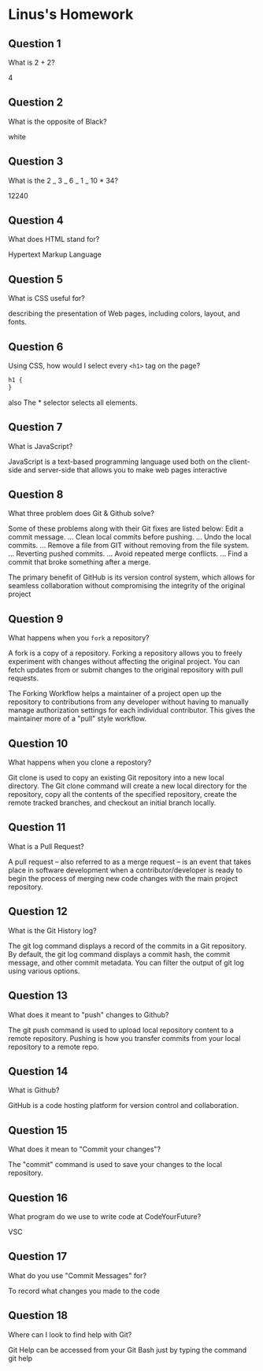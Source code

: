 # Linus's Homework

## Question 1

What is 2 + 2?

4

## Question 2

What is the opposite of Black?

white

## Question 3

What is the 2 _ 3 _ 6 _ 1 _ 10 \* 34?

12240

## Question 4

What does HTML stand for?

Hypertext Markup Language

## Question 5

What is CSS useful for?

describing the presentation of Web pages, including colors, layout, and fonts.

## Question 6

Using CSS, how would I select every `<h1>` tag on the page?

```css
h1 {
}
```

also The \* selector selects all elements.

## Question 7

What is JavaScript?

JavaScript is a text-based programming language used both on the client-side and server-side that allows you to make web pages interactive

## Question 8

What three problem does Git & Github solve?

Some of these problems along with their Git fixes are listed below:
Edit a commit message. ...
Clean local commits before pushing. ...
Undo the local commits. ...
Remove a file from GIT without removing from the file system. ...
Reverting pushed commits. ...
Avoid repeated merge conflicts. ...
Find a commit that broke something after a merge.

The primary benefit of GitHub is its version control system, which allows for seamless collaboration without compromising the integrity of the original project

## Question 9

What happens when you `fork` a repository?

A fork is a copy of a repository. Forking a repository allows you to freely experiment with changes without affecting the original project. You can fetch updates from or submit changes to the original repository with pull requests.

The Forking Workflow helps a maintainer of a project open up the repository to contributions from any developer without having to manually manage authorization settings for each individual contributor. This gives the maintainer more of a "pull" style workflow.

## Question 10

What happens when you clone a repostory?

Git clone is used to copy an existing Git repository into a new local directory. The Git clone command will create a new local directory for the repository, copy all the contents of the specified repository, create the remote tracked branches, and checkout an initial branch locally.

## Question 11

What is a Pull Request?

A pull request – also referred to as a merge request – is an event that takes place in software development when a contributor/developer is ready to begin the process of merging new code changes with the main project repository.

## Question 12

What is the Git History log?

The git log command displays a record of the commits in a Git repository. By default, the git log command displays a commit hash, the commit message, and other commit metadata. You can filter the output of git log using various options.

## Question 13

What does it meant to "push" changes to Github?

The git push command is used to upload local repository content to a remote repository. Pushing is how you transfer commits from your local repository to a remote repo.

## Question 14

What is Github?

GitHub is a code hosting platform for version control and collaboration.

## Question 15

What does it mean to "Commit your changes"?

The "commit" command is used to save your changes to the local repository.

## Question 16

What program do we use to write code at CodeYourFuture?

VSC

## Question 17

What do you use "Commit Messages" for?

To record what changes you made to the code

## Question 18

Where can I look to find help with Git?

Git Help can be accessed from your Git Bash just by typing the command git help
